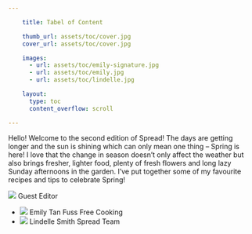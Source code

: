 ```yaml
---

    title: Tabel of Content

    thumb_url: assets/toc/cover.jpg
    cover_url: assets/toc/cover.jpg

    images:
      - url: assets/toc/emily-signature.jpg
      - url: assets/toc/emily.jpg
      - url: assets/toc/lindelle.jpg

    layout:
      type: toc
      content_overflow: scroll

---
```


Hello! Welcome to the second edition of Spread! The days are getting longer and the sun is shining which can only mean one thing – Spring is here! I love that the change in season doesn’t only affect the weather but also brings fresher, lighter food, plenty of fresh flowers and long lazy Sunday afternoons in the garden. I’ve put together some of my favourite recipes and tips to celebrate Spring!

<img class="author" src="assets/toc/emily-signature.jpg" data-media-id="images:1">
Guest Editor

<ul class="contributors">
  <li>
    <img class="avatar" src="assets/toc/emily.jpg" data-media-id="images:2">
    <span>Emily Tan</span>
    <span class="description">Fuss Free Cooking</span>
  </li>
  <li>
    <img class="avatar" src="assets/toc/lindelle.jpg" data-media-id="images:3">
    <span>Lindelle Smith</span>
    <span class="description">Spread Team</span>
  </li>
</ul>
